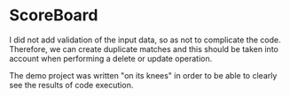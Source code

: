 # ScoreBoard
I did not add validation of the input data, so as not to complicate the code. Therefore, we can create duplicate matches and this should be taken into account when performing a delete or update operation.

The demo project was written "on its knees" in order to be able to clearly see the results of code execution.

